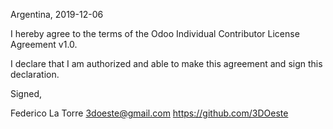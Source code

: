 Argentina, 2019-12-06

I hereby agree to the terms of the Odoo Individual Contributor License Agreement v1.0.

I declare that I am authorized and able to make this agreement and sign this declaration.

Signed,

Federico La Torre 3doeste@gmail.com https://github.com/3DOeste
